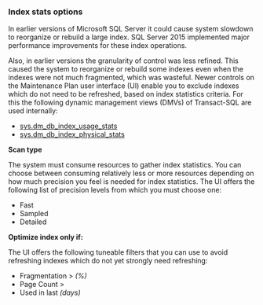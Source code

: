 
### Index stats options

<!--
This includes/ file was created when processing vsts sqlbuvsts01 2999014.  genemi  2017-07-21

Initially used in:
- relational-databases/system-dynamic-management-views/sys-dm-db-index-usage-stats-transact-sql.md
- relational-databases/system-dynamic-management-views/sys-dm-db-index-physical-stats-transact-sql.md
-->

In earlier versions of Microsoft SQL Server it could cause system slowdown to reorganize or rebuild a large index. SQL Server 2015 implemented major performance improvements for these index operations.

Also, in earlier versions the granularity of control was less refined. This caused the system to reorganize or rebuild some indexes even when the indexes were not much fragmented, which was wasteful. Newer controls on the Maintenance Plan user interface (UI) enable you to exclude indexes which do not need to be refreshed, based on index statistics criteria. For this the following dynamic management views (DMVs) of Transact-SQL are used internally:

- [sys.dm_db_index_usage_stats](../../relational-databases/system-dynamic-management-views/sys-dm-db-index-usage-stats-transact-sql.md)
- [sys.dm_db_index_physical_stats ](../../relational-databases/system-dynamic-management-views/sys-dm-db-index-physical-stats-transact-sql.md)

**Scan type**

The system must consume resources to gather index statistics. You can choose between consuming relatively less or more resources depending on how much precision you feel is needed for index statistics. The UI offers the following list of precision levels from which you must choose one:

- Fast
- Sampled
- Detailed

**Optimize index only if:**

The UI offers the following tuneable filters that you can use to avoid refreshing indexes which do not yet strongly need refreshing:

- Fragmentation &gt; *(%)*
- Page Count &gt;
- Used in last *(days)*
